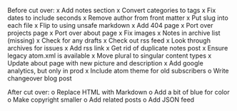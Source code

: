 Before cut over:
x Add notes section
x Convert categories to tags
x Fix dates to include seconds
x Remove author from front matter
x Put slug into each file
x Flip to using unsafe markdown
x Add 404 page
x Port over projects page
x Port over about page
x Fix images
x Notes in archive list (missing)
x Check for any drafts
x Check out rss feed
x Look through archives for issues
x Add rss link
x Get rid of duplicate notes post
x Ensure legacy atom.xml is available
x Move plural to singular content types
x Update about page with new picture and description
x Add google analytics, but only in prod
x Include atom theme for old subscribers
o Write changeover blog post

After cut over:
o Replace HTML with Markdown
o Add a bit of blue for color
o Make copyright smaller
o Add related posts
o Add JSON feed
